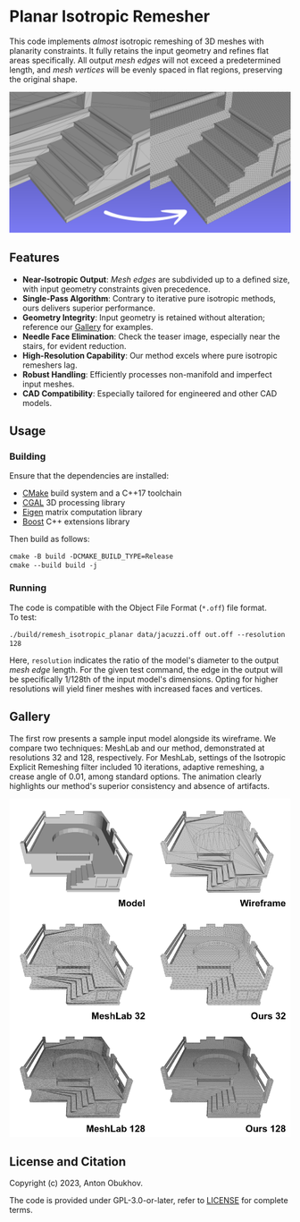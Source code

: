 # Planar Isotropic Remesher

This code implements _almost_ isotropic remeshing of 3D meshes with planarity constraints.
It fully retains the input geometry and refines flat areas specifically.
All output _mesh edges_ will not exceed a predetermined length, and _mesh vertices_ will be evenly spaced in flat regions, preserving the original shape.

![teaser](docs/teaser.png)

## Features

- **Near-Isotropic Output**: _Mesh edges_ are subdivided up to a defined size, with input geometry constraints given precedence.
- **Single-Pass Algorithm**: Contrary to iterative pure isotropic methods, ours delivers superior performance.
- **Geometry Integrity**: Input geometry is retained without alteration; reference our [Gallery](#gallery) for examples.
- **Needle Face Elimination**: Check the teaser image, especially near the stairs, for evident reduction.
- **High-Resolution Capability**: Our method excels where pure isotropic remeshers lag.
- **Robust Handling**: Efficiently processes non-manifold and imperfect input meshes.
- **CAD Compatibility**: Especially tailored for engineered and other CAD models.

## Usage

### Building

Ensure that the dependencies are installed:
- [CMake](https://cmake.org/) build system and a C++17 toolchain
- [CGAL](https://www.cgal.org/) 3D processing library
- [Eigen](https://eigen.tuxfamily.org/index.php?title=Main_Page) matrix computation library
- [Boost](https://www.boost.org/) C++ extensions library

Then build as follows:

```shell
cmake -B build -DCMAKE_BUILD_TYPE=Release
cmake --build build -j
```

### Running

The code is compatible with the Object File Format (`*.off`) file format.  
To test:

```shell
./build/remesh_isotropic_planar data/jacuzzi.off out.off --resolution 128 
```

Here, `resolution` indicates the ratio of the model's diameter to the output _mesh edge_ length. 
For the given test command, the edge in the output will be specifically 1/128th of the input model's dimensions.
Opting for higher resolutions will yield finer meshes with increased faces and vertices.

## Gallery

The first row presents a sample input model alongside its wireframe. 
We compare two techniques: MeshLab and our method, demonstrated at resolutions 32 and 128, respectively. 
For MeshLab, settings of the Isotropic Explicit Remeshing filter included 10 iterations, adaptive remeshing, a crease angle of 0.01, among standard options. 
The animation clearly highlights our method's superior consistency and absence of artifacts.

<img src="docs/comparison.gif"/>

## License and Citation

Copyright (c) 2023, Anton Obukhov.

The code is provided under GPL-3.0-or-later, refer to [LICENSE](LICENSE) for complete terms.

